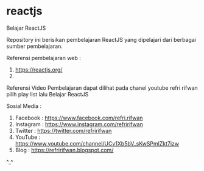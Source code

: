# reactjs
Belajar ReactJS


Repository ini berisikan pembelajaran ReactJS yang dipelajari dari berbagai sumber pembelajaran.

Referensi pembelajaran web :
1. https://reactjs.org/
2. 


Referensi Video Pembelajaran dapat dilihat pada chanel youtube refri rifwan pilih play list lalu Belajar ReactJS

Sosial Media :

1. Facebook : https://www.facebook.com/refri.rifwan
2. Instagram : https://www.instagram.com/refririfwan
3. Twitter : https://twitter.com/refririfwan
4. YouTube : https://www.youtube.com/channel/UCv1Xb5bV_sKwSPmlZkt7izw
5. Blog : https://refririfwan.blogspot.com/

^_^